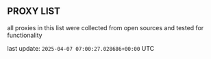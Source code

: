 ## PROXY LIST

all proxies in this list were collected from open sources and tested for functionality

last update: `2025-04-07 07:00:27.028686+00:00` UTC